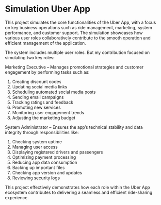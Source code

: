 # Simulation Uber App 

This project simulates the core functionalities of the Uber App, with a focus on key business operations such as ride management, marketing, system performance, and customer support. The simulation showcases how various user roles collaboratively contribute to the smooth operation and efficient management of the application.

The system includes multiple user roles. But my contribution focused on simulating two key roles:

Marketing Executive – Manages promotional strategies and customer engagement by performing tasks such as:

1. Creating discount codes
2. Updating social media links
3. Scheduling automated social media posts
4. Sending email campaigns
5. Tracking ratings and feedback
6. Promoting new services
7. Monitoring user engagement trends
8. Adjusting the marketing budget

System Administrator – Ensures the app’s technical stability and data integrity through responsibilities like:

1. Checking system uptime
2. Managing user access
3. Displaying registered drivers and passengers
4. Optimizing payment processing
5. Reducing app data consumption
6. Backing up important files
7. Checking app version and updates
8. Reviewing security logs

This project effectively demonstrates how each role within the Uber App ecosystem contributes to delivering a seamless and efficient ride-sharing experience.
